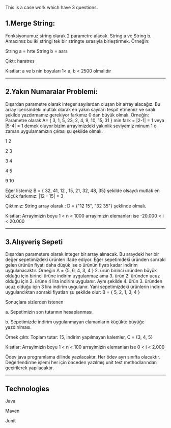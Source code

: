 This is a case work which have 3 questions.

1.Merge String:
------------
Fonksiyonumuz string olarak 2 parametre alacak. String a ve String b. Amacımız bu iki stringi tek bir stringte sırasıyla birleştirmek.
Örneğin:

String a = hrte
String b = aars

Çıktı: haratres

Kısıtlar: a ve b nin boyuları 1< a, b < 2500 olmalıdır

----------

2.Yakın Numaralar Problemi: 
------------
Dışardan parametre olarak integer sayılardan oluşan bir array alacağız. Bu array içerisindeki mutlak olarak en yakın sayıları tespit etmemiz ve sıralı şekilde yazdırmamız gerekiyor farkımız 0 dan büyük olmalı. Örneğin: Parametre olarak A= { 3, 1, 5, 23, 2, 4, 9, 10, 15, 31 }  min fark = |2-1| = 1 veya |5-4| = 1 demek oluyor bizim arrayimizdeki yakınlık seviyemiz minum 1 o zaman uygulamamızın çıktısı şu şekilde olmalı.

1 2

2 3

3 4

4 5

9 10

Eğer listemiz B = { 32, 41, 12 , 15, 21, 32, 48, 35} şekilde olsaydı mutlak en küçük farkımız: |12 - 15| = 3

Çıktımız: String array olarak : D = {"12 15", "32 35"} şeklinde olmalı.

Kısıtlar: Arrayimizin boyu  1 < n < 1000    arrayimizin elemanları ise -20.000 < i < 20.000

------------
3.Alışveriş Sepeti
------------
Dışardan parametere olarak integer bir array alınacak. Bu araydeki her bir değer sepetimizdeki ürünleri ifade ediyor. Eğer sepetimdeki üründen sonraki gelen ürünün fiyatı daha düşük ise o ürünün fiyatı kadar indirim uygulanacaktır.
Örneğin A = {5, 6, 4, 3, 4 }  2. ürün birinci üründen büyük olduğu için birinci ürüne indirim uygulanmaz ama 3. ürün 2. üründen ucuz olduğu için 2. ürüne 4 lira indirim uygulanır. Aynı şekilde 4. ürün 3. üründen ucuz olduğu için 3 lira indirim uygulanır. Yani sepetimizdeki ürünlerin indirim uygulandıktan sonraki fiyatları şu şekilde olur: B = { 5, 2, 1, 3, 4 }

Sonuçlara sizlerden istenen

a.	Sepetimizin son tutarının hesaplanması.

b.	Sepetimizde indirim uygulanmayan elamanların küçükte büyüğe yazdırılması.

Örnek çıktı: Toplam tutar: 15,  İndirim yapılmayan kalemler, C = {3, 4, 5}

Kısıtlar: Arrayimizin boyu  1 < n < 100    arrayimizin elemanları ise 0 < i < 2.000

Ödev java programlama dilinde yazılacaktır. Her ödev ayrı sınıfta olacaktır. Değerlendirme işlemi her için önceden yazılmış unit test methodlarından geçirilerek yapılacaktır.

----------

Technologies
-----
Java

Maven

Junit